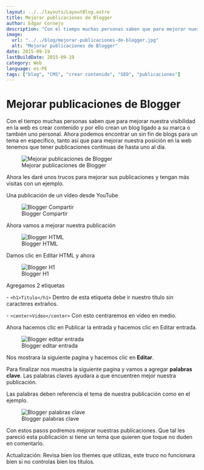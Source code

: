 ```yaml
---
layout: ../../layouts/LayoutBlog.astro
title: Mejorar publicaciones de Blogger
author: Edgar Cornejo
description: "Con el tiempo muchas personas saben que para mejorar nuestra visibilidad en la web es crear contenido y por ello crean un blog ligado a su marca o también uno personal. Ahora podemos encontrar un sin fin de blogs para un tema en especifico, tanto así que para mejorar nuestra posición en la web tenemos que tener publicaciones continuas de hasta uno al día."
image:
  url: "../../blog/mejorar-publicaciones-de-blogger.jpg"
  alt: "Mejorar publicaciones de Blogger"
date: 2015-09-19
lastBuildDate: 2015-09-19
category: Web
language: es-PE
tags: ["blog", "CMS", "crear contenido", "SEO", "publicaciones"]
---
```


# Mejorar publicaciones de Blogger

Con el tiempo muchas personas saben que para mejorar nuestra visibilidad en la web es crear contenido y por ello crean un blog ligado a su marca o también uno personal. Ahora podemos encontrar un sin fin de blogs para un tema en especifico, tanto así que para mejorar nuestra posición en la web tenemos que tener publicaciones continuas de hasta uno al día.

<figure>
  <img src="../../blog/mejorar-publicaciones-de-blogger.jpg" alt="Mejorar publicaciones de Blogger"/>
  <figcaption>Mejorar publicaciones de Blogger</figcaption>
</figure>

Ahora les daré unos trucos para mejorar sus publicaciones y tengan más visitas con un ejemplo.

Una publicación de un vídeo desde YouTube

<figure>
  <img src="../../blog/blogger-compartir.jpg" alt="Blogger Compartir"/>
  <figcaption>Blogger Compartir</figcaption>
</figure>

Ahora vamos a mejorar nuestra publicación

<figure>
  <img src="../../blog/blogger-html.jpg" alt="Blogger HTML"/>
  <figcaption>Blogger HTML</figcaption>
</figure>

Damos clic en Editar HTML y ahora

<figure>
  <img src="../../blog/blogger-h1.jpg" alt="Blogger H1"/>
  <figcaption>Blogger H1</figcaption>
</figure>

Agregamos 2 etiquetas

- `<h1>Titulo</h1>` Dentro de esta etiqueta debe ir nuestro titulo sin caracteres extraños.

- `<center>Video</center>` Con esto centraremos en vídeo en medio.

Ahora hacemos clic en Publicar la entrada y hacemos clic en Editar entrada.

<figure>
  <img src="../../blog/blogger-editar-entrada.jpg" alt="Blogger editar entrada"/>
  <figcaption>Blogger editar entrada</figcaption>
</figure>

Nos mostrara la siguiente pagina y hacemos clic en **Editar**.

Para finalizar nos muestra la siguiente pagina y vamos a agregar **palabras clave**. Las palabras claves ayudara a que encuentren mejor nuestra publicación.

Las palabras deben referencia el tema de nuestra publicación como en el ejemplo.

<figure>
  <img src="../../blog/blogger-palabras-clave.jpg" alt="Blogger palabras clave"/>
  <figcaption>Blogger palabras clave</figcaption>
</figure>

Con estos pasos podremos mejorar nuestras publicaciones. Que tal les pareció esta publicación si tiene un tema que quieren que toque no duden en comentarlo.

Actualización: Revisa bien los themes que utilizas, este truco no funcionara bien si no controlas bien los títulos.